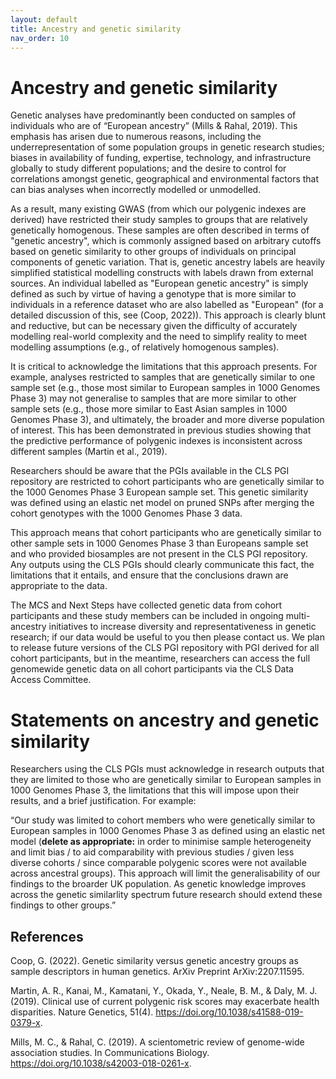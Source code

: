 ```yaml
---
layout: default
title: Ancestry and genetic similarity
nav_order: 10
---
```


# **Ancestry and genetic similarity** 

Genetic analyses have predominantly been conducted on samples of individuals who are of “European ancestry” (Mills & Rahal, 2019). This emphasis has arisen due to numerous reasons, including the underrepresentation of some population groups in genetic research studies; biases in availability of funding, expertise, technology, and infrastructure globally to study different populations; and the desire to control for correlations amongst genetic, geographical and environmental factors that can bias analyses when incorrectly modelled or unmodelled.

As a result, many existing GWAS (from which our polygenic indexes are derived) have restricted their study samples to groups that are relatively genetically homogenous. These samples are often described in terms of "genetic ancestry", which is commonly assigned based on arbitrary cutoffs based on genetic similarity to other groups of individuals on principal components of genetic variation. That is, genetic ancestry labels are heavily simplified statistical modelling constructs with labels drawn from external sources. An individual labelled as "European genetic ancestry" is simply defined as such by virtue of having a genotype that is more similar to individuals in a reference dataset who are also labelled as "European" (for a detailed discussion of this, see (Coop, 2022)). This approach is clearly blunt and reductive, but can be necessary given the difficulty of accurately modelling real-world complexity and the need to simplify reality to meet modelling assumptions (e.g., of relatively homogenous samples). 

It is critical to acknowledge the limitations that this approach presents. For example, analyses restricted to samples that are genetically similar to one sample set (e.g., those most similar to European samples in 1000 Genomes Phase 3) may not generalise to samples that are more similar to other sample sets (e.g., those more similar to East Asian samples in 1000 Genomes Phase 3), and ultimately, the broader and more diverse population of interest. This has been demonstrated in previous studies showing that the predictive performance of polygenic indexes is inconsistent across different samples (Martin et al., 2019). 

Researchers should be aware that the PGIs available in the CLS PGI repository are restricted to cohort participants who are genetically similar to the 1000 Genomes Phase 3 European sample set. This genetic similarity was defined using an elastic net model on pruned SNPs after merging the cohort genotypes with the 1000 Genomes Phase 3 data. 

This approach means that cohort participants who are genetically similar to other sample sets in 1000 Genomes Phase 3 than Europeans sample set and who provided biosamples are not present in the CLS PGI repository. Any outputs using the CLS PGIs should clearly communicate this fact, the limitations that it entails, and ensure that the conclusions drawn are appropriate to the data.

The MCS and Next Steps have collected genetic data from cohort participants and these study members can be included in ongoing multi-ancestry initiatives to increase diversity and representativeness in genetic research; if our data would be useful to you then please contact us. We plan to release future versions of the CLS PGI repository with PGI derived for all cohort participants, but in the meantime, researchers can access the full genomewide genetic data on all cohort participants via the CLS Data Access Committee. 


# **Statements on ancestry and genetic similarity** 
Researchers using the CLS PGIs must acknowledge in research outputs that they are limited to those who are genetically similar to European samples in 1000 Genomes Phase 3, the limitations that this will impose upon their results, and a brief justification. For example:

“Our study was limited to cohort members who were genetically similar to European samples in 1000 Genomes Phase 3 as defined using an elastic net model (**delete as appropriate:** in order to minimise sample heterogeneity and limit bias / to aid comparability with previous studies / given less diverse cohorts / since comparable polygenic scores were not available across ancestral groups). This approach will limit the generalisability of our findings to the broarder UK population. As genetic knowledge improves across the genetic similarlity spectrum future research should extend these findings to other groups.”


## References

Coop, G. (2022). Genetic similarity versus genetic ancestry groups as sample descriptors in human genetics. ArXiv Preprint ArXiv:2207.11595.

Martin, A. R., Kanai, M., Kamatani, Y., Okada, Y., Neale, B. M., & Daly, M. J. (2019). Clinical use of current polygenic risk scores may exacerbate health disparities. Nature Genetics, 51(4). https://doi.org/10.1038/s41588-019-0379-x.

Mills, M. C., & Rahal, C. (2019). A scientometric review of genome-wide association studies. In Communications Biology. https://doi.org/10.1038/s42003-018-0261-x.
 

